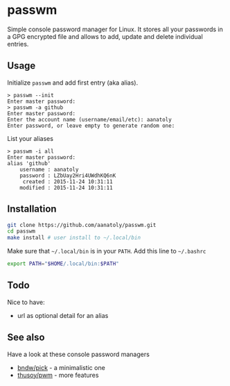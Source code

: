 # passwm
Simple console password manager for Linux.
It stores all your passwords in a GPG encrypted file and allows to add, update
and delete individual entries.

## Usage
Initialize `passwm` and add first entry (aka alias).
```
> passwm --init
Enter master password:
> passwm -a github
Enter master password: 
Enter the account name (username/email/etc): aanatoly
Enter password, or leave empty to generate random one:
```

List your aliases
```
> passwm -i all
Enter master password: 
alias 'github'
    username : aanatoly
    password : LZbUay2Hri4UWdhKQ6nK
     created : 2015-11-24 10:31:11
    modified : 2015-11-24 10:31:11
```

## Installation
```bash
git clone https://github.com/aanatoly/passwm.git
cd passwm
make install # user install to ~/.local/bin
```

Make sure that `~/.local/bin` is in your `PATH`. Add this line to `~/.bashrc`
```bash
export PATH="$HOME/.local/bin:$PATH"
```


## Todo
Nice to have:

 * url as optional detail for an alias

## See also
Have a look at these console password managers

 * [bndw/pick](https://github.com/bndw/pick) - a minimalistic one
 * [thusoy/pwm](https://github.com/thusoy/pwm) - more features
